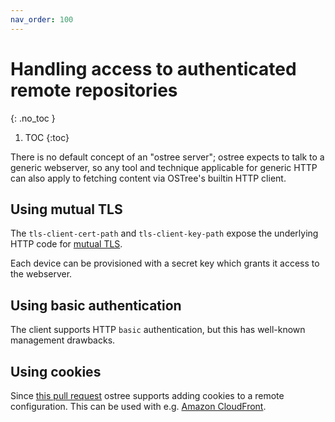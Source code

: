 ```yaml
---
nav_order: 100
---
```

<!-- SPDX-License-Identifier: (CC-BY-SA-3.0 OR GFDL-1.3-or-later) -->

# Handling access to authenticated remote repositories
{: .no_toc }

1. TOC
{:toc}


There is no default concept of an "ostree server"; ostree expects to talk to a generic webserver, so any tool and technique applicable for generic HTTP can also apply to fetching content via OSTree's builtin HTTP client.

## Using mutual TLS

The `tls-client-cert-path` and `tls-client-key-path` expose the underlying HTTP code for [mutual TLS](https://en.wikipedia.org/wiki/Mutual_authentication).

Each device can be provisioned with a secret key which grants it access to the webserver.

## Using basic authentication

The client supports HTTP `basic` authentication, but this has well-known management drawbacks.

## Using cookies

Since [this pull request](https://github.com/ostreedev/ostree/pull/531) ostree supports adding cookies to a remote configuration.  This can be used with e.g. [Amazon CloudFront](https://docs.aws.amazon.com/AmazonCloudFront/latest/DeveloperGuide/private-content-signed-cookies.html).


